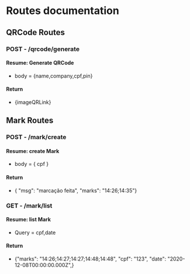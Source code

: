 # Routes documentation

## QRCode Routes

### POST - /qrcode/generate 
#### Resume: Generate QRCode
- body =
    {name,company,cpf,pin} 
#### Return 
 - {imageQRLink}

## Mark Routes

### POST - /mark/create
#### Resume: create Mark
- body = { cpf }
#### Return 
- { "msg": "marcação feita", "marks": "14:26;14:35"}

### GET - /mark/list
#### Resume: list Mark
- Query = cpf,date
#### Return 
- {"marks": "14:26;14:27;14:27;14:48;14:48",
  "cpf": "123",
  "date": "2020-12-08T00:00:00.000Z",}




